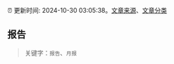 :alarm_clock: 更新时间: 2024-10-30 03:05:38。[文章来源](/README.md)、[文章分类](/TAGS.md)

## 报告


> 关键字：`报告`、`月报`



